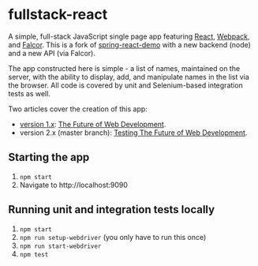# fullstack-react
A simple, full-stack JavaScript single page app featuring [React](http://facebook.github.io/react/),
[Webpack](https://webpack.github.io/), and [Falcor](http://netflix.github.io/falcor/). This is a fork of
[spring-react-demo](https://github.com/Widen/spring-react-demo) with a new backend (node) and a new API (via Falcor).

The app constructed here is simple - a list of names, maintained on the server, with the ability to display, add, and manipulate names in the list via the browser. All code is covered by unit and Selenium-based integration tests as well.

Two articles cover the creation of this app:
* [version 1.x](https://github.com/Widen/fullstack-react/tree/1.2.1): [The Future of Web Development](http://engineering.widen.com/blog/future-of-the-web-react-falcor/).
* version 2.x (master branch): [Testing The Future of Web Development](http://engineering.widen.com/blog/testing-future-web-stack/).


## Starting the app  

1. `npm start`
2. Navigate to http://localhost:9090

## Running unit and integration tests locally
1. `npm start`
2. `npm run setup-webdriver` (you only have to run this once)
3. `npm run start-webdriver`
4. `npm test`

